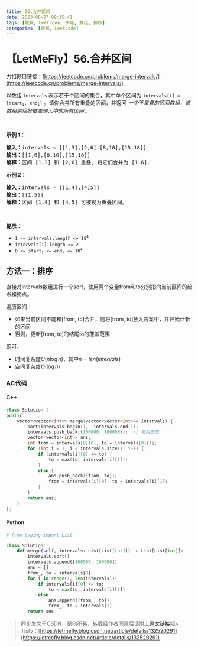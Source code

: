 ```yaml
---
title: 56.合并区间
date: 2023-08-27 09:15:41
tags: [题解, LeetCode, 中等, 数组, 排序]
categories: [题解, LeetCode]
---
```


# 【LetMeFly】56.合并区间

力扣题目链接：[https://leetcode.cn/problems/merge-intervals/](https://leetcode.cn/problems/merge-intervals/)

<p>以数组 <code>intervals</code> 表示若干个区间的集合，其中单个区间为 <code>intervals[i] = [start<sub>i</sub>, end<sub>i</sub>]</code> 。请你合并所有重叠的区间，并返回&nbsp;<em>一个不重叠的区间数组，该数组需恰好覆盖输入中的所有区间</em>&nbsp;。</p>

<p>&nbsp;</p>

<p><strong>示例 1：</strong></p>

<pre>
<strong>输入：</strong>intervals = [[1,3],[2,6],[8,10],[15,18]]
<strong>输出：</strong>[[1,6],[8,10],[15,18]]
<strong>解释：</strong>区间 [1,3] 和 [2,6] 重叠, 将它们合并为 [1,6].
</pre>

<p><strong>示例&nbsp;2：</strong></p>

<pre>
<strong>输入：</strong>intervals = [[1,4],[4,5]]
<strong>输出：</strong>[[1,5]]
<strong>解释：</strong>区间 [1,4] 和 [4,5] 可被视为重叠区间。</pre>

<p>&nbsp;</p>

<p><strong>提示：</strong></p>

<ul>
	<li><code>1 &lt;= intervals.length &lt;= 10<sup>4</sup></code></li>
	<li><code>intervals[i].length == 2</code></li>
	<li><code>0 &lt;= start<sub>i</sub> &lt;= end<sub>i</sub> &lt;= 10<sup>4</sup></code></li>
</ul>


    
## 方法一：排序

直接对intervals数组进行一个sort，使用两个变量from和to分别指向当前区间的起点和终点。

遍历区间：
+ 如果当前区间不能和[from, to]合并，则将[from, to]放入答案中，并开始计新的区间
+ 否则，更新[from, to]的结尾to的覆盖范围

即可。

+ 时间复杂度$O(n\log n)$，其中$n = len(intervals)$
+ 空间复杂度$O(\log n)$

### AC代码

#### C++

```cpp
class Solution {
public:
    vector<vector<int>> merge(vector<vector<int>>& intervals) {
        sort(intervals.begin(),  intervals.end());
        intervals.push_back({100000, 100000});  // 哨兵思想
        vector<vector<int>> ans;
        int from = intervals[0][0], to = intervals[0][1];
        for (int i = 1; i < intervals.size(); i++) {
            if (intervals[i][0] <= to) {
                to = max(to, intervals[i][1]);
            }
            else {
                ans.push_back({from, to});
                from = intervals[i][0], to = intervals[i][1];
            }
        }
        return ans;
    }
};
```

#### Python

```python
# from typing import List

class Solution:
    def merge(self, intervals: List[List[int]]) -> List[List[int]]:
        intervals.sort()
        intervals.append([100000, 100000])
        ans = []
        from_, to = intervals[0]
        for i in range(1, len(intervals)):
            if intervals[i][0] <= to:
                to = max(to, intervals[i][1])
            else:
                ans.append([from_, to])
                from_, to = intervals[i]
        return ans
```

> 同步发文于CSDN，原创不易，转载经作者同意后请附上[原文链接](https://blog.letmefly.xyz/2023/08/27/LeetCode%200056.%E5%90%88%E5%B9%B6%E5%8C%BA%E9%97%B4/)哦~
> Tisfy：[https://letmefly.blog.csdn.net/article/details/132520291](https://letmefly.blog.csdn.net/article/details/132520291)
